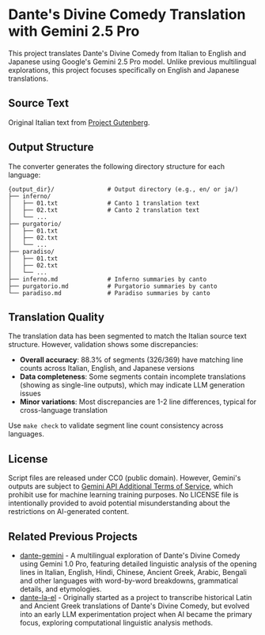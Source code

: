 # Dante's Divine Comedy Translation with Gemini 2.5 Pro

This project translates Dante's Divine Comedy from Italian to English and Japanese using Google's Gemini 2.5 Pro model. Unlike previous multilingual explorations, this project focuses specifically on English and Japanese translations.

## Source Text

Original Italian text from [Project Gutenberg](https://www.gutenberg.org/ebooks/1000).

## Output Structure

The converter generates the following directory structure for each language:

```
{output_dir}/               # Output directory (e.g., en/ or ja/)
├── inferno/
│   ├── 01.txt              # Canto 1 translation text
│   ├── 02.txt              # Canto 2 translation text
│   └── ...
├── purgatorio/
│   ├── 01.txt
│   ├── 02.txt
│   └── ...
├── paradiso/
│   ├── 01.txt
│   ├── 02.txt
│   └── ...
├── inferno.md              # Inferno summaries by canto
├── purgatorio.md           # Purgatorio summaries by canto
└── paradiso.md             # Paradiso summaries by canto
```

## Translation Quality

The translation data has been segmented to match the Italian source text structure. However, validation shows some discrepancies:

- **Overall accuracy**: 88.3% of segments (326/369) have matching line counts across Italian, English, and Japanese versions
- **Data completeness**: Some segments contain incomplete translations (showing as single-line outputs), which may indicate LLM generation issues
- **Minor variations**: Most discrepancies are 1-2 line differences, typical for cross-language translation

Use `make check` to validate segment line count consistency across languages.

## License

Script files are released under CC0 (public domain). However, Gemini's outputs are subject to [Gemini API Additional Terms of Service](https://ai.google.dev/gemini-api/terms), which prohibit use for machine learning training purposes. No LICENSE file is intentionally provided to avoid potential misunderstanding about the restrictions on AI-generated content.

## Related Previous Projects

- [dante-gemini](https://github.com/7shi/dante-gemini) - A multilingual exploration of Dante's Divine Comedy using Gemini 1.0 Pro, featuring detailed linguistic analysis of the opening lines in Italian, English, Hindi, Chinese, Ancient Greek, Arabic, Bengali and other languages with word-by-word breakdowns, grammatical details, and etymologies.
- [dante-la-el](https://github.com/7shi/dante-la-el) - Originally started as a project to transcribe historical Latin and Ancient Greek translations of Dante's Divine Comedy, but evolved into an early LLM experimentation project when AI became the primary focus, exploring computational linguistic analysis methods.

